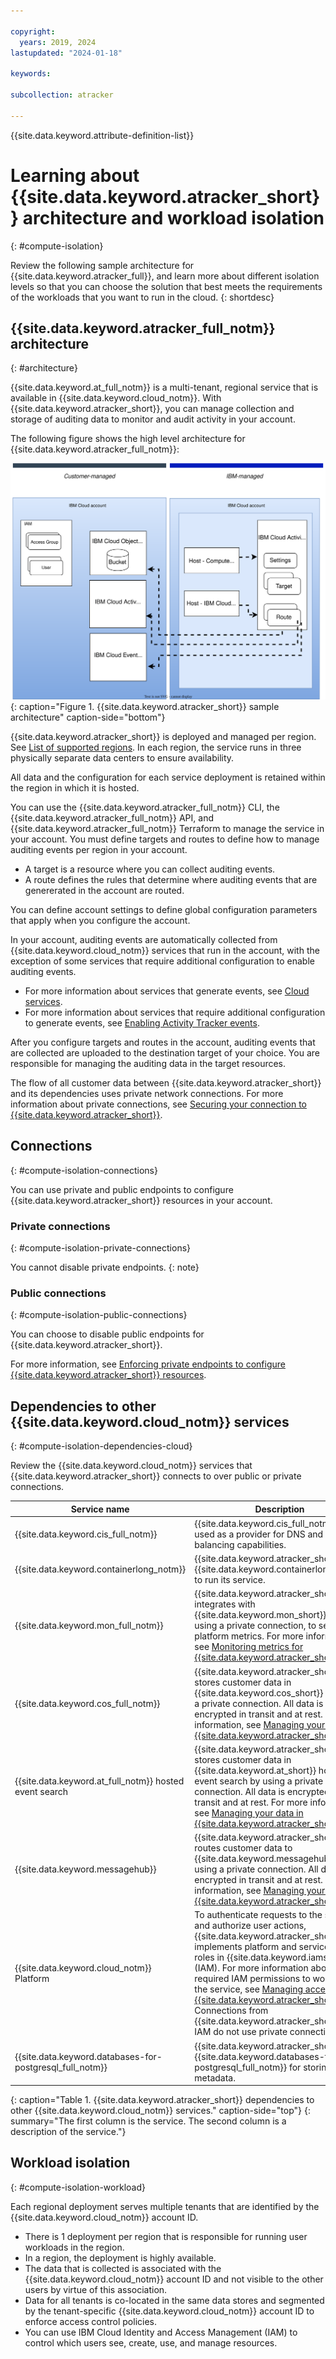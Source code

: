 ```yaml
---

copyright:
  years: 2019, 2024
lastupdated: "2024-01-18"

keywords:

subcollection: atracker

---
```


{{site.data.keyword.attribute-definition-list}}


# Learning about {{site.data.keyword.atracker_short}} architecture and workload isolation
{: #compute-isolation}

Review the following sample architecture for {{site.data.keyword.atracker_full}}, and learn more about different isolation levels so that you can choose the solution that best meets the requirements of the workloads that you want to run in the cloud.
{: shortdesc}



## {{site.data.keyword.atracker_full_notm}} architecture
{: #architecture}

{{site.data.keyword.at_full_notm}} is a multi-tenant, regional service that is available in {{site.data.keyword.cloud_notm}}. With {{site.data.keyword.atracker_short}}, you can manage collection and storage of auditing data to monitor and audit activity in your account.

The following figure shows the high level architecture for {{site.data.keyword.atracker_full_notm}}:

![A diagram that shows a sample {{site.data.keyword.atracker_short}} architecture.](../images/atracker_arch.svg "{{site.data.keyword.atracker_short}} architecture sample."){: caption="Figure 1. {{site.data.keyword.atracker_short}} sample architecture" caption-side="bottom"}

{{site.data.keyword.atracker_short}} is deployed and managed per region. See [List of supported regions](/docs/atracker?topic=atracker-regions). In each region, the service runs in three physically separate data centers to ensure availability.

All data and the configuration for each service deployment is retained within the region in which it is hosted.

You can use the {{site.data.keyword.atracker_full_notm}} CLI, the {{site.data.keyword.atracker_full_notm}} API, and {{site.data.keyword.atracker_full_notm}} Terraform to manage the service in your account. You must define targets and routes to define how to manage auditing events per region in your account.
- A target is a resource where you can collect auditing events.
- A route defines the rules that determine where auditing events that are genererated in the account are routed.

You can define account settings to define global configuration parameters that apply when  you configure the account.

In your account, auditing events are automatically collected from {{site.data.keyword.cloud_notm}} services that run in the account, with the exception of some services that require additional configuration to enable auditing events.
- For more information about services that generate events, see [Cloud services](/docs/atracker?topic=atracker-cloud_services_atracker).
- For more information about services that require additional configuration to generate events, see [Enabling Activity Tracker events](/docs/atracker?topic=atracker-events-opt-in).

After you configure targets and routes in the account, auditing events that are collected are uploaded to the destination target of your choice. You are responsible for managing the auditing data in the target resources.

The flow of all customer data between {{site.data.keyword.atracker_short}} and its dependencies uses private network connections. For more information about private connections, see [Securing your connection to {{site.data.keyword.atracker_short}}](/docs/atracker?topic=atracker-mng-data).


## Connections
{: #compute-isolation-connections}

You can use private and public endpoints to configure {{site.data.keyword.atracker_short}} resources in your account.

### Private connections
{: #compute-isolation-private-connections}

You cannot disable private endpoints.
{: note}


### Public connections
{: #compute-isolation-public-connections}

You can choose to disable public endpoints for {{site.data.keyword.atracker_short}}.

For more information, see [Enforcing private endpoints to configure {{site.data.keyword.atracker_short}} resources](/docs/atracker?topic=atracker-getting-started-mng-endpoints).


## Dependencies to other {{site.data.keyword.cloud_notm}} services
{: #compute-isolation-dependencies-cloud}

Review the {{site.data.keyword.cloud_notm}} services that {{site.data.keyword.atracker_short}} connects to over public or private connections.

| Service name | Description |
|------------|-------------------------------------|
| {{site.data.keyword.cis_full_notm}} | {{site.data.keyword.cis_full_notm}} is used as a provider for DNS and load-balancing capabilities. |
| {{site.data.keyword.containerlong_notm}} | {{site.data.keyword.atracker_short}} uses {{site.data.keyword.containerlong_notm}} to run its service. |
| {{site.data.keyword.mon_full_notm}} | {{site.data.keyword.atracker_short}} integrates with {{site.data.keyword.mon_short}}, by using a private connection, to send platform metrics. For more information, see [Monitoring metrics for {{site.data.keyword.atracker_short}}](/docs/atracker?topic=atracker-monitoring_metrics). |
| {{site.data.keyword.cos_full_notm}} | {{site.data.keyword.atracker_short}} stores customer data in {{site.data.keyword.cos_short}} by using a private connection. All data is encrypted in transit and at rest. For more information, see [Managing your data in {{site.data.keyword.atracker_short}}](/docs/atracker?topic=atracker-mng-data).|
| {{site.data.keyword.at_full_notm}} hosted event search | {{site.data.keyword.atracker_short}} stores customer data in {{site.data.keyword.at_short}} hosted event search by using a private connection. All data is encrypted in transit and at rest. For more information, see [Managing your data in {{site.data.keyword.atracker_short}}](/docs/atracker?topic=atracker-mng-data).|
| {{site.data.keyword.messagehub}} | {{site.data.keyword.atracker_short}} routes customer data to {{site.data.keyword.messagehub}} by using a private connection. All data is encrypted in transit and at rest. For more information, see [Managing your data in {{site.data.keyword.atracker_short}}](/docs/atracker?topic=atracker-mng-data).|
| {{site.data.keyword.cloud_notm}} Platform | To authenticate requests to the service and authorize user actions, {{site.data.keyword.atracker_short}} implements platform and service access roles in {{site.data.keyword.iamshort}} (IAM). For more information about required IAM permissions to work with the service, see [Managing access for {{site.data.keyword.atracker_short}}](/docs/atracker?topic=atracker-iam). Connections from {{site.data.keyword.atracker_short}} to IAM do not use private connections. |
| {{site.data.keyword.databases-for-postgresql_full_notm}} | {{site.data.keyword.atracker_short}} uses {{site.data.keyword.databases-for-postgresql_full_notm}}  for storing metadata. |
{: caption="Table 1. {{site.data.keyword.atracker_short}} dependencies to other {{site.data.keyword.cloud_notm}} services." caption-side="top"}
{: summary="The first column is the service. The second column is a description of the service."}



## Workload isolation
{: #compute-isolation-workload}


Each regional deployment serves multiple tenants that are identified by the {{site.data.keyword.cloud_notm}} account ID.

- There is 1 deployment per region that is responsible for running user workloads in the region.
- In a region, the deployment is highly available.
- The data that is collected is associated with the {{site.data.keyword.cloud_notm}} account ID and not visible to the other users by virtue of this association.
- Data for all tenants is co-located in the same data stores and segmented by the tenant-specific {{site.data.keyword.cloud_notm}} account ID to enforce access control policies.
- You can use IBM Cloud Identity and Access Management (IAM) to control which users see, create, use, and manage resources.
